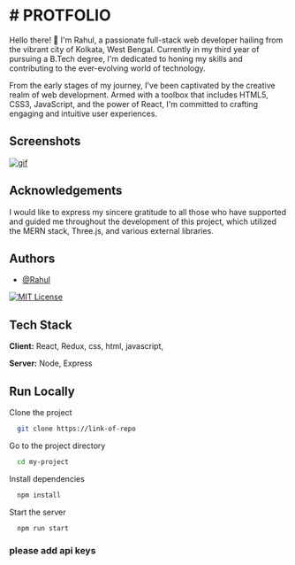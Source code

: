 
# # PROTFOLIO 

Hello there! 👋 I'm Rahul, a passionate full-stack web developer hailing from the vibrant city of Kolkata, West Bengal. Currently in my third year of pursuing a B.Tech degree, I'm dedicated to honing my skills and contributing to the ever-evolving world of technology.

From the early stages of my journey, I've been captivated by the creative realm of web development. Armed with a toolbox that includes HTML5, CSS3, JavaScript, and the power of React, I'm committed to crafting engaging and intuitive user experiences.
## Screenshots


<a href="https://imgbb.com/"><img src="https://i.ibb.co/mcS0YkD/gif.gif" alt="gif" border="0"></a>


## Acknowledgements

I would like to express my sincere gratitude to all those who have supported and guided me throughout the development of this project, which utilized the MERN stack, Three.js, and various external libraries. 

## Authors

- [@Rahul](https://github.com/RAHUL956777)





[![MIT License](https://img.shields.io/badge/License-MIT-green.svg)](https://choosealicense.com/licenses/mit/)






## Tech Stack

**Client:** React, Redux, css, html, javascript, 

**Server:** Node, Express


## Run Locally

Clone the project

```bash
  git clone https://link-of-repo
```

Go to the project directory

```bash
  cd my-project
```

Install dependencies

```bash
  npm install
```

Start the server

```bash
  npm run start
```

###  please add api keys


